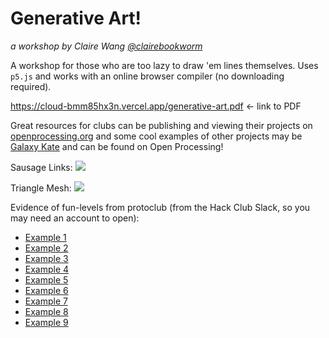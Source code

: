 # Generative Art!
*a workshop by Claire Wang [@clairebookworm](twitter.com/clairebookworm1)*

A workshop for those who are too lazy to draw 'em lines themselves. Uses `p5.js` and works with an online browser compiler (no downloading required).

https://cloud-bmm85hx3n.vercel.app/generative-art.pdf <- link to PDF

Great resources for clubs can be publishing and viewing their projects on [openprocessing.org](https://openprocessing.org) and some cool examples of other projects may be [Galaxy Kate](https://galaxykate.com/apps/Prototypes/LTrees) and can be found on Open Processing!

Sausage Links: ![](https://cloud-orjsxgovt.vercel.app/screen_shot_2020-09-11_at_5.16.15_pm.png)

Triangle Mesh: ![](https://cloud-29e1z0s08.vercel.app/screen_shot_2020-09-11_at_5.19.00_pm.png)

Evidence of fun-levels from protoclub (from the Hack Club Slack, so you may need an account to open):
- [Example 1](https://hackclub.slack.com/archives/C01504DCLVD/p1595961466262200)
- [Example 2](https://hackclub.slack.com/archives/C01504DCLVD/p1595961464261700)
- [Example 3](https://hackclub.slack.com/archives/C01504DCLVD/p1595961475264900)
- [Example 4](https://hackclub.slack.com/archives/C01504DCLVD/p1595961482266000)
- [Example 5](https://hackclub.slack.com/archives/C01504DCLVD/p1595961491266800)
- [Example 6](https://hackclub.slack.com/archives/C01504DCLVD/p1595961596268100)
- [Example 7](https://hackclub.slack.com/archives/C01504DCLVD/p1595961667270700)
- [Example 8](https://hackclub.slack.com/archives/C01504DCLVD/p1595961670271300)
- [Example 9](https://hackclub.slack.com/archives/C01504DCLVD/p1595963080274500)

